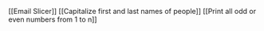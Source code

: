 
[[Email Slicer]]
[[Capitalize first and last names of people]]
[[Print all odd or even numbers from 1 to n]]